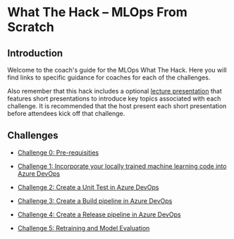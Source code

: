 ﻿# What The Hack – MLOps From Scratch

## Introduction
Welcome to the coach's guide for the MLOps What The Hack. Here you will find links to specific guidance for coaches for each of the challenges.

Also remember that this hack includes a optional [lecture presentation](MLOpsLectures.pptx) that features short presentations to introduce key topics associated with each challenge. It is recommended that the host present each short presentation before attendees kick off that challenge.



## Challenges

-  [Challenge 0: Pre-requisities](00-prereqs.md)

-  [Challenge 1: Incorporate your locally trained machine learning code into Azure DevOps](01-TimeSeriesForecasting.md)

-  [Challenge 2: Create a Unit Test in Azure DevOps](02-UnitTesting.md)

-  [Challenge 3: Create a Build pipeline in Azure DevOps](03-BuildPipeline.md)

-  [Challenge 4: Create a Release pipeline in Azure DevOps](04-ReleasePipeline.md)

-  [Challenge 5: Retraining and Model Evaluation](05-RetrainingAndEvaluation.md)




